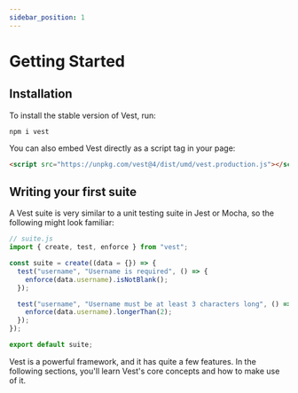 ```yaml
---
sidebar_position: 1
---
```


# Getting Started

## Installation

To install the stable version of Vest, run:

```
npm i vest
```

You can also embed Vest directly as a script tag in your page:

```html
<script src="https://unpkg.com/vest@4/dist/umd/vest.production.js"></script>
```

## Writing your first suite

A Vest suite is very similar to a unit testing suite in Jest or Mocha, so the following might look familiar:

```js
// suite.js
import { create, test, enforce } from "vest";

const suite = create((data = {}) => {
  test("username", "Username is required", () => {
    enforce(data.username).isNotBlank();
  });

  test("username", "Username must be at least 3 characters long", () => {
    enforce(data.username).longerThan(2);
  });
});

export default suite;
```

Vest is a powerful framework, and it has quite a few features. In the following sections, you'll learn Vest's core concepts and how to make use of it.

